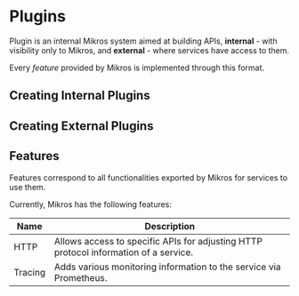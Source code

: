 # Plugins

Plugin is an internal Mikros system aimed at building APIs,
**internal** - with visibility only to Mikros, and **external** -
where services have access to them.

Every _feature_ provided by Mikros is implemented through this
format.

## Creating Internal Plugins

## Creating External Plugins

## Features

Features correspond to all functionalities exported by Mikros for
services to use them.

Currently, Mikros has the following features:

| Name    | Description                                                                          |
|---------|--------------------------------------------------------------------------------------|
| HTTP    | Allows access to specific APIs for adjusting HTTP protocol information of a service. | 
| Tracing | Adds various monitoring information to the service via Prometheus.                   |


